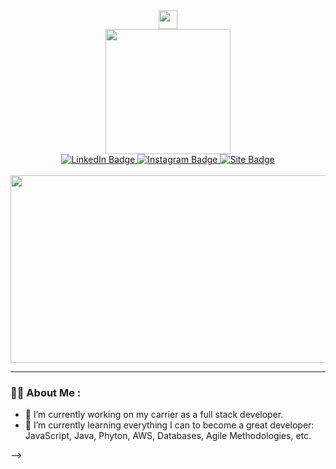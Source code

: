 
<div id="wave" align="center">
  <img src="https://media.giphy.com/media/hvRJCLFzcasrR4ia7z/giphy.gif" width="30px"/>
</div>
<div id="header" align="center">
  <img src= "https://media.giphy.com/media/MeJgB3yMMwIaHmKD4z/giphy.gif" width="200"/>
</div>
<div id="badges" align="center">
  <a href="https://www.linkedin.com/in/tatiana-marques-servi%C3%A7os-web/">
    <img src="https://img.shields.io/badge/LinkedIn-blue?style=for-the-badge&logo=linkedin&logoColor=white" alt="LinkedIn Badge"/>
  </a>
  <a href="https://www.instagram.com/Multifacetaty/">
    <img src="https://img.shields.io/badge/Instagram-red?style=for-the-badge&logo=instagram&logoColor=white" alt="Instagram Badge"/>
  </a>
  <a href="https://www.multifacetaty.com.br/">
    <img src="https://img.shields.io/badge/Site-ff69b4?style=for-the-badge&logo=wordpress&logoColor=white" alt="Site Badge"/>
  </a>
</div>
<br>
<div align="center">
  <img src="https://media.giphy.com/media/wz0jHradrBa6qKhRCT/giphy.gif" width="600" height="300"/>
</div>

---

### :woman_technologist: About Me :

- 🔭 I’m currently working on my carrier as a full stack developer.
- 🌱 I’m currently learning everything I can to become a great developer: JavaScript, Java, Phyton, AWS, Databases, Agile Methodologies, etc.

-->

<!--
**tatianamarques/tatianamarques** is a ✨ _special_ ✨ repository because its `README.md` (this file) appears on your GitHub profile.

Here are some ideas to get you started:

- 🔭 I’m currently working on ...
- 🌱 I’m currently learning ...
- 👯 I’m looking to collaborate on ...
- 🤔 I’m looking for help with ...
- 💬 Ask me about ...
- 📫 How to reach me: ...
- 😄 Pronouns: ...
- ⚡ Fun fact: ...
-->
